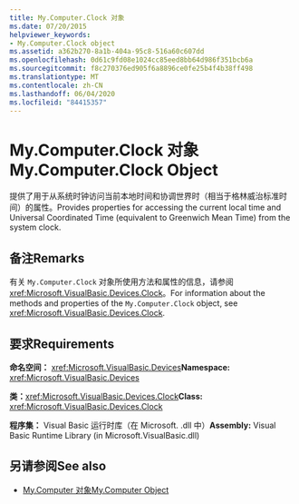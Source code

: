 ```yaml
---
title: My.Computer.Clock 对象
ms.date: 07/20/2015
helpviewer_keywords:
- My.Computer.Clock object
ms.assetid: a362b270-8a1b-404a-95c8-516a60c607dd
ms.openlocfilehash: 0d61c9fd08e1024cc85eed8bb64d986f351bcb6a
ms.sourcegitcommit: f8c270376ed905f6a8896ce0fe25b4f4b38ff498
ms.translationtype: MT
ms.contentlocale: zh-CN
ms.lasthandoff: 06/04/2020
ms.locfileid: "84415357"
---
```

# <a name="mycomputerclock-object"></a><span data-ttu-id="8ed97-102">My.Computer.Clock 对象</span><span class="sxs-lookup"><span data-stu-id="8ed97-102">My.Computer.Clock Object</span></span>
<span data-ttu-id="8ed97-103">提供了用于从系统时钟访问当前本地时间和协调世界时（相当于格林威治标准时间）的属性。</span><span class="sxs-lookup"><span data-stu-id="8ed97-103">Provides properties for accessing the current local time and Universal Coordinated Time (equivalent to Greenwich Mean Time) from the system clock.</span></span>  
  
## <a name="remarks"></a><span data-ttu-id="8ed97-104">备注</span><span class="sxs-lookup"><span data-stu-id="8ed97-104">Remarks</span></span>  
 <span data-ttu-id="8ed97-105">有关 `My.Computer.Clock` 对象所使用方法和属性的信息，请参阅 <xref:Microsoft.VisualBasic.Devices.Clock>。</span><span class="sxs-lookup"><span data-stu-id="8ed97-105">For information about the methods and properties of the `My.Computer.Clock` object, see <xref:Microsoft.VisualBasic.Devices.Clock>.</span></span>  
  
## <a name="requirements"></a><span data-ttu-id="8ed97-106">要求</span><span class="sxs-lookup"><span data-stu-id="8ed97-106">Requirements</span></span>  
 <span data-ttu-id="8ed97-107">**命名空间：** <xref:Microsoft.VisualBasic.Devices></span><span class="sxs-lookup"><span data-stu-id="8ed97-107">**Namespace:** <xref:Microsoft.VisualBasic.Devices></span></span>  
  
 <span data-ttu-id="8ed97-108">**类：**<xref:Microsoft.VisualBasic.Devices.Clock></span><span class="sxs-lookup"><span data-stu-id="8ed97-108">**Class:** <xref:Microsoft.VisualBasic.Devices.Clock></span></span>  
  
 <span data-ttu-id="8ed97-109">**程序集：** Visual Basic 运行时库（在 Microsoft. .dll 中）</span><span class="sxs-lookup"><span data-stu-id="8ed97-109">**Assembly:** Visual Basic Runtime Library (in Microsoft.VisualBasic.dll)</span></span>  
  
## <a name="see-also"></a><span data-ttu-id="8ed97-110">另请参阅</span><span class="sxs-lookup"><span data-stu-id="8ed97-110">See also</span></span>

- [<span data-ttu-id="8ed97-111">My.Computer 对象</span><span class="sxs-lookup"><span data-stu-id="8ed97-111">My.Computer Object</span></span>](my-computer-object.md)
